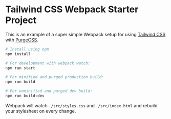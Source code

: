 # Tailwind CSS Webpack Starter Project

This is an example of a super simple Webpack setup for using [Tailwind CSS](https://tailwindcss.com) with [PurgeCSS](https://www.purgecss.com/).

```sh
# Install using npm
npm install

# For development with webpack watch:
npm run start

# For minified and purged production build:
npm run build

# For unminified and purged dev build:
npm run build:dev
```

Webpack will watch `./src/styles.css` and `./src/index.html` and rebuild your stylesheet on every change.
